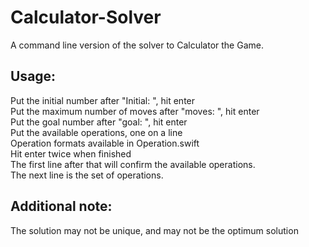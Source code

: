 # Calculator-Solver
A command line version of the solver to Calculator the Game.
## Usage:
Put the initial number after "Initial: ", hit enter  
Put the maximum number of moves after "moves: ", hit enter  
Put the goal number after "goal: ", hit enter  
Put the available operations, one on a line  
Operation formats available in Operation.swift  
Hit enter twice when finished  
The first line after that will confirm the available operations.  
The next line is the set of operations.   
## Additional note:
The solution may not be unique, and may not be the optimum solution
